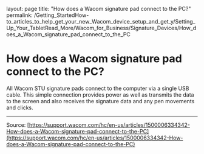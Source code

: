 layout: page
title: "How does a Wacom signature pad connect to the PC?"
permalink: /Getting_StartedHow-to_articles_to_help_get_your_new_Wacom_device_setup_and_get_y/Setting_Up_Your_TabletRead_More/Wacom_for_Business/Signature_Devices/How_does_a_Wacom_signature_pad_connect_to_the_PC

# How does a Wacom signature pad connect to the PC?

All Wacom STU signature pads connect to the computer via a single USB cable. This simple connection provides power as well as transmits the data to the screen and also receives the signature data and any pen movements and clicks.

---
Source: [https://support.wacom.com/hc/en-us/articles/1500006334342-How-does-a-Wacom-signature-pad-connect-to-the-PC](https://support.wacom.com/hc/en-us/articles/1500006334342-How-does-a-Wacom-signature-pad-connect-to-the-PC)
